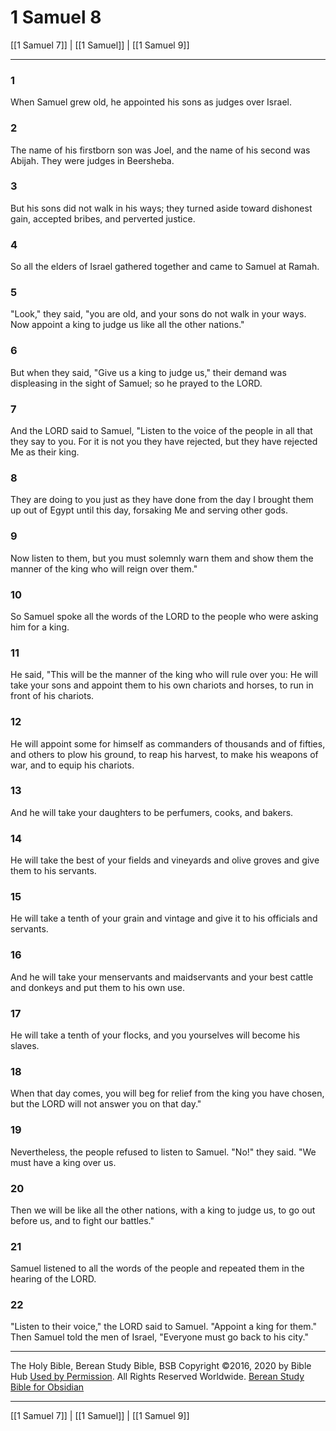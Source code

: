 # 1 Samuel 8

[[1 Samuel 7]] | [[1 Samuel]] | [[1 Samuel 9]]

---

### 1
When Samuel grew old, he appointed his sons as judges over Israel.

### 2
The name of his firstborn son was Joel, and the name of his second was Abijah. They were judges in Beersheba.

### 3
But his sons did not walk in his ways; they turned aside toward dishonest gain, accepted bribes, and perverted justice.

### 4
So all the elders of Israel gathered together and came to Samuel at Ramah.

### 5
"Look," they said, "you are old, and your sons do not walk in your ways. Now appoint a king to judge us like all the other nations."

### 6
But when they said, "Give us a king to judge us," their demand was displeasing in the sight of Samuel; so he prayed to the LORD.

### 7
And the LORD said to Samuel, "Listen to the voice of the people in all that they say to you. For it is not you they have rejected, but they have rejected Me as their king.

### 8
They are doing to you just as they have done from the day I brought them up out of Egypt until this day, forsaking Me and serving other gods.

### 9
Now listen to them, but you must solemnly warn them and show them the manner of the king who will reign over them."

### 10
So Samuel spoke all the words of the LORD to the people who were asking him for a king.

### 11
He said, "This will be the manner of the king who will rule over you: He will take your sons and appoint them to his own chariots and horses, to run in front of his chariots.

### 12
He will appoint some for himself as commanders of thousands and of fifties, and others to plow his ground, to reap his harvest, to make his weapons of war, and to equip his chariots.

### 13
And he will take your daughters to be perfumers, cooks, and bakers.

### 14
He will take the best of your fields and vineyards and olive groves and give them to his servants.

### 15
He will take a tenth of your grain and vintage and give it to his officials and servants.

### 16
And he will take your menservants and maidservants and your best cattle and donkeys and put them to his own use.

### 17
He will take a tenth of your flocks, and you yourselves will become his slaves.

### 18
When that day comes, you will beg for relief from the king you have chosen, but the LORD will not answer you on that day."

### 19
Nevertheless, the people refused to listen to Samuel. "No!" they said. "We must have a king over us.

### 20
Then we will be like all the other nations, with a king to judge us, to go out before us, and to fight our battles."

### 21
Samuel listened to all the words of the people and repeated them in the hearing of the LORD.

### 22
"Listen to their voice," the LORD said to Samuel. "Appoint a king for them." Then Samuel told the men of Israel, "Everyone must go back to his city."

---

The Holy Bible, Berean Study Bible, BSB
Copyright ©2016, 2020 by Bible Hub
[Used by Permission](https://berean.bible/terms.htm). All Rights Reserved Worldwide.
[Berean Study Bible for Obsidian](https://github.com/gapmiss/berean-study-bible-for-obsidian)

---

[[1 Samuel 7]] | [[1 Samuel]] | [[1 Samuel 9]]

